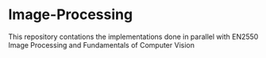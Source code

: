 # Image-Processing

This repository contations the implementations done in parallel with EN2550 Image Processing and Fundamentals of Computer Vision
